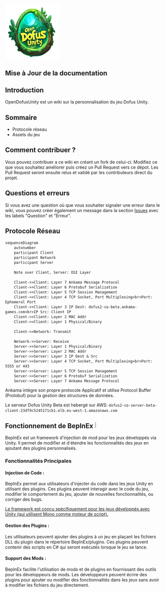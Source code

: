 ![OpenDofusUnity](resources/OpenDofusUnity.png)

## Mise à Jour de la documentation


## Introduction

OpenDofusUnity est un wiki sur la personnalisation du jeu Dofus Unity.

## Sommaire

* Protocole réseau
* Assets du jeu

## Comment contribuer ?

Vous pouvez contribuer a ce wiki en créant un fork de celui-ci. Modifiez ce que vous souhaitez améliorer puis créez un Pull Request vers ce dépot. Les Pull Request seront ensuite relus et validé par les contributeurs direct du projet.

## Questions et erreurs
Si vous avez une question où que vous souhaiter signaler une erreur dans le wiki, vous pouvez créer également un message dans la section [Issues](https://github.com/OpenDofus/wiki/issues) avec les labels "Question" et "Erreur".


## Protocole Réseau

```mermaid
sequenceDiagram
    autonumber
    participant Client
    participant Network
    participant Server

    Note over Client, Server: OSI Layer

    Client->>Client: Layer 7 Ankama Message Protocol
    Client->>Client: Layer 6 Protobuf Serialization
    Client->>Client: Layer 5 TCP Session Management
    Client->>Client: Layer 4 TCP Socket, Port Multiplexing<br>Port: Ephemeral Port
    Client->>Client: Layer 3 IP Dest: dofus2-co-beta.ankama-games.com<br>IP Src: Client IP
    Client->>Client: Layer 2 MAC Addr
    Client->>Client: Layer 1 Physical/Binary

    Client->>Network: Transmit

    Network->>Server: Receive
    Server->>Server: Layer 1 Physical/Binary
    Server->>Server: Layer 2 MAC Addr
    Server->>Server: Layer 3 IP Dest & Src
    Server->>Server: Layer 4 TCP Socket, Port Multiplexing<br>Port: 5555 or 443
    Server->>Server: Layer 5 TCP Session Management
    Server->>Server: Layer 6 Protobuf Serialization
    Server->>Server: Layer 7 Ankama Message Protocol
```

Ankama intègre son propre protocole Applicatif et utilise Protocol Buffer (Protobuf) pour la gestion des structures de données.

Le serveur Dofus Unity Beta est hebergé sur AWS: `dofus2-co-server-beta-client-23df9c5245171cb1.elb.eu-west-1.amazonaws.com`



## Fonctionnement de BepInEx <img src="https://github.com/user-attachments/assets/4e2039db-f281-407e-b6d2-e68998d61b4b" width=5% height=5%>

BepInEx est un framework d'injection de mod pour les jeux développés via Unity. Il permet de modifier et d'étendre les fonctionnalités des jeux en ajoutant des plugins personnalisés.

### Fonctionnalités Principales

#### Injection de Code :

BepInEx permet aux utilisateurs d'injecter du code dans les jeux Unity en utilisant des plugins. Ces plugins peuvent interagir avec le code du jeu, modifier le comportement du jeu, ajouter de nouvelles fonctionnalités, ou corriger des bugs.

<ins>Le framework est conçu spécifiquement pour les jeux développés avec Unity (qui utilisent Mono comme moteur de script).</ins>

#### Gestion des Plugins :
Les utilisateurs peuvent ajouter des plugins à un jeu en plaçant les fichiers DLL du plugin dans le répertoire BepInEx/plugins. Ces plugins peuvent contenir des scripts en C# qui seront exécutés lorsque le jeu se lance.

#### Support des Mods :

BepInEx facilite l'utilisation de mods et de plugins en fournissant des outils pour les développeurs de mods. Les développeurs peuvent écrire des plugins pour ajouter ou modifier des fonctionnalités dans les jeux sans avoir à modifier les fichiers du jeu directement.
